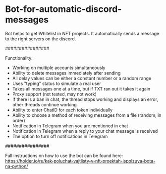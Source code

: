 # Bot-for-automatic-discord-messages
Bot helps to get Whitelist in NFT projects. It automatically sends a message to the right servers on the discord.

################

Functionality:
- Working on multiple accounts simultaneously
- Ability to delete messages immediately after sending
- All delay values can be either a constant number or a random range
- Uses "typing" status to simulate a real user
- Takes all messages one at a time, but if TXT ran out it takes it again
- Proxy support (not tested, may not work)
- If there is a ban in chat, the thread stops working and displays an error, other threads continue working
- Ability to enter ChatID for each token individually
- Ability to choose a method of receiving messages from a file (random; in order)
- Notification in Telegram when you are mentioned in chat
- Notification in Telegram when a reply to your chat message is received
- The option to turn off notifications in Telegram


################



Full instructions on how to use the bot can be found here: 
https://holder.io/ru/kak-poluchat-vajtlisty-v-nft-proektah-ispolzuya-bota-na-python/
